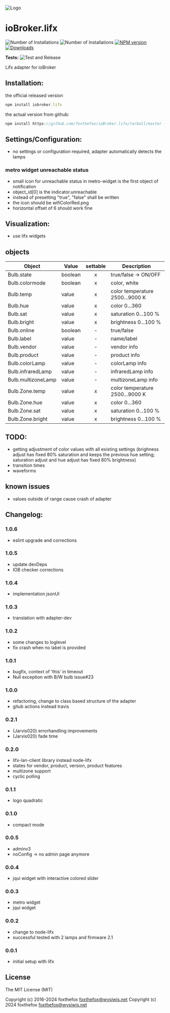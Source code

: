 ![Logo](admin/lifx_logo.png)
# ioBroker.lifx

![Number of Installations](http://iobroker.live/badges/lifx-installed.svg) ![Number of Installations](http://iobroker.live/badges/lifx-stable.svg) [![NPM version](http://img.shields.io/npm/v/iobroker.lifx.svg)](https://www.npmjs.com/package/iobroker.lifx)
[![Downloads](https://img.shields.io/npm/dm/iobroker.lifx.svg)](https://www.npmjs.com/package/iobroker.lifx)

**Tests:** ![Test and Release](https://github.com/foxthefox/ioBroker.lifx/workflows/Test%20and%20Release/badge.svg)

Lifx adapter for ioBroker

## Installation:
the official released version
```javascript
npm install iobroker.lifx
```

the actual version from github:
```javascript
npm install https://github.com/foxthefox/ioBroker.lifx/tarball/master --production
```

## Settings/Configuration:
- no settings or configuration required, adapter automatically detects the lamps
### metro widget unreachable status
- small icon for unreachable status in metro-widget is the first object of notification
- object_id[0] is the indicator.unreachable
- instead of presetting "true", "false" shall be written
- the icon should be wifiColorRed.png 
- horizontal offset of 6 should work fine

## Visualization:
- use lifx widgets

## objects
|Object|Value|settable|Description|
|--------|-------|:-:|--------|
|Bulb.state|boolean|x|true/false -> ON/OFF|
|Bulb.colormode|boolean|x|color, white|
|Bulb.temp|value|x|color temperature 2500...9000 K|
|Bulb.hue|value|x|color 0...360|
|Bulb.sat|value|x|saturation 0...100 %|
|Bulb.bright|value|x|brightness 0...100 %|
|Bulb.online|boolean|-|true/false|
|Bulb.label|value|-|name/label|
|Bulb.vendor|value|-|vendor info|
|Bulb.product|value|-|product info|
|Bulb.colorLamp|value|-|colorLamp info|
|Bulb.infraredLamp|value|-|infraredLamp info|
|Bulb.multizoneLamp|value|-|multizoneLamp info|
|Bulb.Zone.temp|value|x|color temperature 2500...9000 K|
|Bulb.Zone.hue|value|x|color 0...360|
|Bulb.Zone.sat|value|x|saturation 0...100 %|
|Bulb.Zone.bright|value|x|brightness 0...100 %|

## TODO:
- getting adjustment of color values with all existing settings (brighness adjust has fixed 80% saturation and keeps the previous hue setting; saturation adjust and hue adjust has fixed 80% brightness)
- transition times
- waveforms

## known issues
- values outside of range cause crash of adapter

## Changelog:
### 1.0.6
* eslint upgrade and corrections

### 1.0.5
* update devDeps
* IOB checker corrections

### 1.0.4
* implementation jsonUI

### 1.0.3
* translation with adapter-dev

### 1.0.2
* some changes to loglevel
* fix crash when no label is provided

### 1.0.1
* bugfix, context of 'this' in timeout
* Null exception with B/W bulb issue#23

### 1.0.0
* refactoring, change to class based structure of the adapter
* gitub actions instead travis

### 0.2.1
- (Jarvis020) errorhandling improvements
- (Jarvis020) fade time

### 0.2.0
- lifx-lan-client library instead node-lifx
- states for vendor, product, version, product features
- multizone support
- cyclic polling

### 0.1.1
- logo quadratic

### 0.1.0
- compact mode

### 0.0.5
- adminv3
- noConfig -> no admin page anymore

### 0.0.4
- jqui widget with interactive colored slider

### 0.0.3
- metro widget
- jqui widget

### 0.0.2 
- change to node-lifx
- successful tested with 2 lamps and firmware 2.1

### 0.0.1 
- initial setup with lifx

## License

The MIT License (MIT)

Copyright (c) 2016-2024 foxthefox <foxthefox@wysiwis.net>
Copyright (c) 2024 foxthefox <foxthefox@wysiwis.net>
